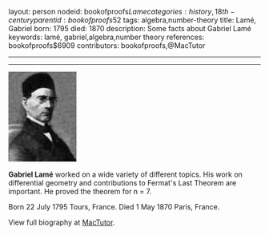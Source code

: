 layout: person
nodeid: bookofproofs$Lame
categories: history,18th-century
parentid: bookofproofs$52
tags: algebra,number-theory
title: Lamé, Gabriel
born: 1795
died: 1870
description: Some facts about Gabriel Lamé
keywords: lamé, gabriel,algebra,number theory
references: bookofproofs$6909
contributors: bookofproofs,@MacTutor

---


---

![Lame.jpg](https://github.com/bookofproofs/bookofproofs.github.io/blob/main/_sources/_assets/images/portraits/Lame.jpg?raw=true)

**Gabriel Lamé** worked on a wide variety of different topics. His work on differential geometry and contributions to Fermat's Last Theorem are important. He proved the theorem for n = 7.

Born 22 July 1795 Tours, France. Died 1 May 1870 Paris, France.


View full biography at [MacTutor](https://mathshistory.st-andrews.ac.uk/Biographies/Lame/).